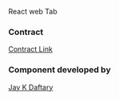 React web Tab


### Contract

<a href="https://gist.github.com/WinDevInd/8c9991ba7ea20533fbf9c69011dc398b"> Contract Link </a>

### Component developed by

<a href='https://github.com/JayFKIPL'>Jay K Daftary </a>

